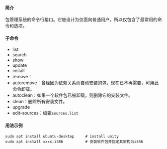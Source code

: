 #### 简介

包管理系统的命令行接口。它被设计为仅面向普通用户，所以仅包含了最常用的命令和选项。

#### 子命令

- list
- search
- show
- update
- install
- remove：
- autoremove：曾经因为依赖关系而自动安装的包，现在已不再需要，可用此命令卸载。
- autoclean：如果一个软件包已被卸载，则删除它的安装文件。
- clean：删除所有安装文件。
- upgrade
- edit-sources：编辑`sources.list`

#### 用法示例

```
sudo apt install ubuntu-desktop		# install unity
sudo apt install xxxx:i386			# 安装软件包并指定其架构为i386
```